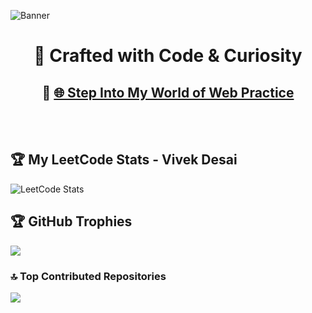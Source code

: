 ![Banner](https://github.com/vivekdesai25/Evoastra_Internship/blob/main/assets/banner.png?raw=true)

<h1 align="center">🎨 Crafted with Code & Curiosity</h1>
<h2 align="center">🚀 <a href="https://vivekdesai25.github.io/Vivekdesai25/">🌐 Step Into My World of Web Practice</a></h3>

<br>
<br>

## 🏆 My LeetCode Stats - Vivek Desai 

![LeetCode Stats](https://leetcard.jacoblin.cool/Im_Vivek_Desai?theme=tokyonight&font=IBM%20Plex%20Sans%20Devanagari)

## 🏆 GitHub Trophies
![](https://github-profile-trophy.vercel.app/?username=Vivekdesai25&theme=radical&no-frame=false&no-bg=true&margin-w=4)

### 🔝 Top Contributed Repositories
![](https://github-contributor-stats.vercel.app/api?username=Vivekdesai25&limit=5&theme=dark&combine_all_yearly_contributions=true)
